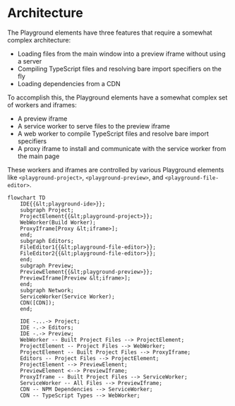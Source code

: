# Architecture

The Playground elements have three features that require a somewhat complex architecture:

- Loading files from the main window into a preview iframe without using a server
- Compiling TypeScript files and resolving bare import specifiers on the fly
- Loading dependencies from a CDN

To accomplish this, the Playground elements have a somewhat complex set of workers and iframes:
- A preview iframe
- A service worker to serve files to the preview iframe
- A web worker to compile TypeScript files and resolve bare import specifiers
- A proxy iframe to install and communicate with the service worker from the main page

These workers and iframes are controlled by various Playground elements like `<playground-project>`, `<playground-preview>`, and `<playground-file-editor>`.

```mermaid
flowchart TD
    IDE{{&lt;playground-ide>}};
    subgraph Project;
    ProjectElement{{&lt;playground-project>}};
    WebWorker(Build Worker);
    ProxyIframe[Proxy &lt;iframe>];
    end;
    subgraph Editors;
    FileEditor1{{&lt;playground-file-editor>}};
    FileEditor2{{&lt;playground-file-editor>}};
    end;
    subgraph Preview;
    PreviewElement{{&lt;playground-preview>}};
    PreviewIframe[Preview &lt;iframe>];
    end;
    subgraph Network;
    ServiceWorker(Service Worker);
    CDN([CDN]);
    end;

    IDE -...-> Project;
    IDE -.-> Editors;
    IDE -.-> Preview;
    WebWorker -- Built Project Files --> ProjectElement;
    ProjectElement -- Project Files --> WebWorker;
    ProjectElement -- Built Project Files --> ProxyIframe;
    Editors -- Project Files --> ProjectElement;
    ProjectElement --> PreviewElement;
    PreviewElement <--> PreviewIframe;
    ProxyIframe -- Built Project Files --> ServiceWorker;
    ServiceWorker -- All Files --> PreviewIframe;
    CDN -- NPM Dependencies --> ServiceWorker;
    CDN -- TypeScript Types --> WebWorker;
```
